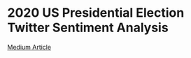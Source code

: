 # 2020 US Presidential Election Twitter Sentiment Analysis

[Medium Article](https://medium.com/data-science-ai/2020-presidential-election-twitter-sentiment-analysis-and-visualization-b0fc9f7ee66d)
